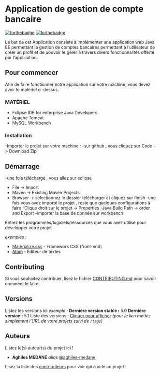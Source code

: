 # Application de gestion de compte bancaire


[![forthebadge](http://forthebadge.com/images/badges/built-with-love.svg)](http://forthebadge.com)  [![forthebadge](http://forthebadge.com/images/badges/powered-by-electricity.svg)](http://forthebadge.com)

Le but de cet Application  consiste à implémenter une application web Java EE permettant la gestion de comptes bancaires permettant à l’utilisateur de créer un profil  et de pouvoir le gérer à travers divers fonctionnalités offerte par l’application.


## Pour commencer

Afin de faire fonctionner notre application sur votre machine, vous devez avoir le matériel ci-dessus.



### MATÉRIEL
- Eclipse IDE for enterprise Java Developers 
- Apache Tomcat
- MySQL Workbench

### Installation

-Importer le projet sur votre machine : 
-sur github , vous cliquez sur Code -> Download Zip


## Démarrage
-une fois téléchargé , vous allez sur eclipse 
- File  -> Import 
- Maven -> Existing Maven Projects
- Browser -> sélectionnez le dossier télécharger et cliquez sur finish
-une fois vous avez importé le projet , reste que quelques configurations à faire 
-Clique droit  sur le projet -> Properties 
-Java Build Path -> order and Export 
-importer la base de donnée sur workbench


Entrez les programmes/logiciels/ressources que vous avez utilisé pour développer votre projet

_exemples :_
* [Materialize.css](http://materializecss.com) - Framework CSS (front-end)
* [Atom](https://atom.io/) - Editeur de textes

## Contributing

Si vous souhaitez contribuer, lisez le fichier [CONTRIBUTING.md](https://example.org) pour savoir comment le faire.

## Versions
Listez les versions ici 
_exemple :_
**Dernière version stable :** 5.0
**Dernière version :** 5.1
Liste des versions : [Cliquer pour afficher](https://github.com/your/project-name/tags)
_(pour le lien mettez simplement l'URL de votre projets suivi de ``/tags``)_

## Auteurs
Listez le(s) auteur(s) du projet ici !
* **Aghiles MEDANE** _alias_ [@aghiles-medane](https://github.com/)

Lisez la liste des [contributeurs](https://github.com/Projet-L3-Miage-equipe-N-10/banque/contributors) pour voir qui à aidé au projet !




